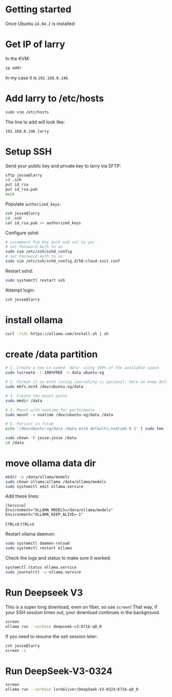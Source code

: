 # Getting started
Once Ubuntu `24.04.2` is installed:

# Get IP of larry
In the KVM:
```bash
ip addr
```

In my case it is `192.168.0.146`.

# Add larry to /etc/hosts
```bash
sudo vim /etc/hosts
```

The line to add will look like:
```
192.168.0.146 larry
```

# Setup SSH
Send your public key and private key to larry via SFTP:
```bash
sftp jesse@larry
cd .ssh
put id_rsa
put id_rsa.pub
exit
```

Populate `authorized_keys`:
```bash
ssh jesse@larry
cd .ssh
cat id_rsa.pub >> authorized_keys
```

Configure sshd:
```bash
# uncomment Pub Key Auth and set to yes
# set Password Auth to no
sudo vim /etc/ssh/sshd_config
# set Password Auth to no
sudo vim /etc/ssh/sshd_config.d/50-cloud-init.conf
```

Restart sshd:
```bash
sudo systemctl restart ssh
```

Attempt login:
```bash
ssh jesse@larry
```

# install ollama
```bash
curl -fsSL https://ollama.com/install.sh | sh
```

# create /data partition
```bash
# 1. Create a new LV named 'data' using 100% of the available space
sudo lvcreate -l 100%FREE -n data ubuntu-vg

# 2. Format it as ext4 (using journaling is optional; here we keep defaults)
sudo mkfs.ext4 /dev/ubuntu-vg/data

# 3. Create the mount point
sudo mkdir /data

# 4. Mount with noatime for performance
sudo mount -o noatime /dev/ubuntu-vg/data /data

# 5. Persist in fstab
echo '/dev/ubuntu-vg/data /data ext4 defaults,noatime 0 2' | sudo tee -a /etc/fstab

sudo chown -R jesse:jesse /data
cd /data
```


# move ollama data dir
```bash
mkdir -p /data/ollama/models
sudo chown ollama:ollama /data/ollama/models
sudo systemctl edit ollama.service
```

Add these lines:

```
[Service]
Environment="OLLAMA_MODELS=/data/ollama/models"
Environment="OLLAMA_KEEP_ALIVE=-1"
```

`CTRL+O`
`CTRL+X`

Restart ollama daemon:
```bash
sudo systemctl daemon-reload
sudo systemctl restart ollama
```

Check the logs and status to make sure it worked:
```bash
systemctl status ollama.service
sudo journalctl -u ollama.service
```

# Run Deepseek V3
This is a super long download, even on fiber, so use `screen`! That way,
if your SSH session times out, your download continues in the background.
```bash
screen
ollama run --verbose deepseek-v3:671b-q8_0
```

If you need to resume the ssh session later:
```bash
ssh jesse@larry
screen -x
```

# Run DeepSeek-V3-0324
```bash
screen
ollama run --verbose lordoliver/DeepSeek-V3-0324:671b-q8_0
```

